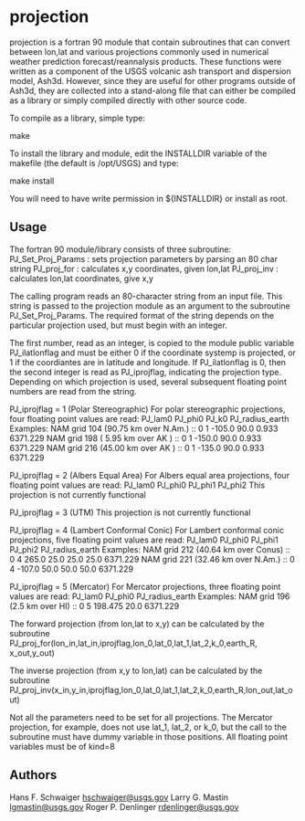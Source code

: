 projection
==========

projection is a fortran 90 module that contain subroutines that can convert
between lon,lat and various projections commonly used in numerical weather
prediction forecast/reannalysis products.
These functions were written as a component of the USGS volcanic ash
transport and dispersion model, Ash3d.  However, since they are useful for
other programs outside of Ash3d, they are collected into a stand-along file
that can either be compiled as a library or simply compiled directly with
other source code.

To compile as a library, simple type:

  make

To install the library and module, edit the INSTALLDIR variable of the makefile
(the default is /opt/USGS) and type:

  make install

You will need to have write permission in ${INSTALLDIR} or install as root.


Usage
-----

The fortran 90 module/library consists of three subroutine:
 PJ_Set_Proj_Params : sets projection parameters by parsing an 80 char string
 PJ_proj_for        : calculates x,y coordinates, given lon,lat
 PJ_proj_inv        : calculates lon,lat coordinates, give x,y

The calling program reads an 80-character string from an input file.  This
string is passed to the projection module as an argument to the subroutine
PJ_Set_Proj_Params.  The required format of the string depends on the particular
projection used, but must begin with an integer.

The first number, read as an integer, is copied to the module public variable
PJ_ilatlonflag  and must be either 0 if the coordinate systemp is projected, or
1 if the coordiantes are in latitude and longitude.  If PJ_ilatlonflag is 0,
then the second integer is read as PJ_iprojflag, indicating the projection type.
Depending on which projection is used, several subsequent floating point numbers
are read from the string.

 PJ_iprojflag = 1 (Polar Stereographic)
   For polar stereographic projections, four floating point values are read:
	PJ_lam0
        PJ_phi0
        PJ_k0
        PJ_radius_earth
   Examples:
    NAM grid 104 (90.75 km over N.Am.) :: 0 1 -105.0 90.0 0.933 6371.229
    NAM grid 198 ( 5.95 km over AK   ) :: 0 1 -150.0 90.0 0.933 6371.229
    NAM grid 216 (45.00 km over AK   ) :: 0 1 -135.0 90.0 0.933 6371.229

 PJ_iprojflag = 2 (Albers Equal Area)
   For Albers equal area projections, four floating point values are read:
        PJ_lam0
        PJ_phi0
        PJ_phi1
        PJ_phi2
   This projection is not currently functional

 PJ_iprojflag = 3 (UTM)
   This projection is not currently functional

 PJ_iprojflag = 4 (Lambert Conformal Conic)
   For Lambert conformal conic projections, five floating point values are read:
        PJ_lam0
        PJ_phi0
        PJ_phi1
        PJ_phi2
        PJ_radius_earth
   Examples:
    NAM grid 212 (40.64 km over Conus) :: 0 4 265.0 25.0 25.0 25.0 6371.229
    NAM grid 221 (32.46 km over N.Am.) :: 0 4 -107.0 50.0 50.0 50.0 6371.229

 PJ_iprojflag = 5 (Mercator)
   For Mercator projections, three floating point values are read:
        PJ_lam0
        PJ_phi0
        PJ_radius_earth
   Examples:
    NAM grid 196 (2.5 km over HI) :: 0 5 198.475 20.0 6371.229 

The forward projection (from lon,lat to x,y) can be calculated by the subroutine
  PJ_proj_for(lon_in,lat_in,iprojflag,lon_0,lat_0,lat_1,lat_2,k_0,earth_R, x_out,y_out)

The inverse projection (from x,y to lon,lat) can be calculated by the subroutine
  PJ_proj_inv(x_in,y_in,iprojflag,lon_0,lat_0,lat_1,lat_2,k_0,earth_R,lon_out,lat_out)

Not all the parameters need to be set for all projections. The Mercator projection,
for example, does not use lat_1, lat_2, or k_0, but the call to the subroutine must
have dummy variable in those positions.  All floating point variables must be of kind=8


Authors
-------

Hans F. Schwaiger <hschwaiger@usgs.gov>
Larry G. Mastin <lgmastin@usgs.gov>
Roger P. Denlinger <rdenlinger@usgs.gov>
